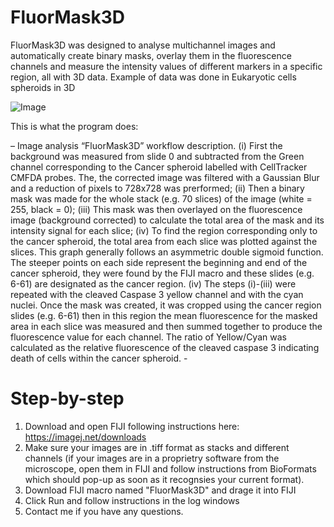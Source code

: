 # FluorMask3D
FluorMask3D was designed to analyse multichannel images and automatically create binary masks, overlay them in the fluorescence channels and measure the intensity values of different markers in a specific region, all with 3D data. Example of data was done in Eukaryotic cells spheroids in 3D

![Image](https://github.com/user-attachments/assets/483257d7-adf8-4e61-822f-c670bf33021f)

This is what the program does: 

– Image analysis “FluorMask3D” workflow description. (i) First the background was measured from slide 0 and subtracted from the Green channel corresponding to the Cancer spheroid labelled with CellTracker CMFDA probes. The, the corrected image was filtered with a Gaussian Blur and a reduction of pixels to 728x728 was prerformed; (ii) Then a binary mask was made for the whole stack (e.g. 70 slices) of the image (white = 255, black = 0); (iii) This mask was then overlayed on the fluorescence image (background corrected) to calculate the total area of the mask and its intensity signal for each slice; (iv) To find the region corresponding only to the cancer spheroid, the total area from each slice was plotted against the slices. This graph generally follows an asymmetric double sigmoid function. The steeper points on each side represent the beginning and end of the cancer spheroid, they were found by the FIJI macro and these slides (e.g. 6-61) are designated as the cancer region. (iv) The steps (i)-(iii) were repeated with the cleaved Caspase 3 yellow channel and with the cyan nuclei. Once the mask was created, it was cropped using the cancer region slides (e.g. 6-61) then in this region the mean fluorescence for the masked area in each slice was measured and then summed together to produce the fluorescence value for each channel. The ratio of Yellow/Cyan was calculated as the relative fluorescence of the cleaved caspase 3 indicating death of cells within the cancer spheroid. -

# Step-by-step

1. Download and open FIJI following instructions here: https://imagej.net/downloads
2. Make sure your images are in .tiff format as stacks and different channels (if your images are in a proprietry software from the microscope, open them in FIJI and follow instructions from BioFormats which should pop-up as soon as it recognsies your current format).
3. Download FIJI macro named "FluorMask3D" and drage it into FIJI
4. Click Run and follow instructions in the log windows
5. Contact me if you have any questions.
